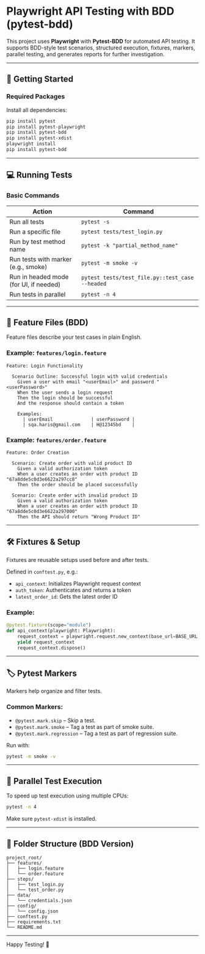 # Playwright API Testing with BDD (pytest-bdd)

This project uses **Playwright** with **Pytest-BDD** for automated API testing. It supports BDD-style test scenarios, structured execution, fixtures, markers, parallel testing, and generates reports for further investigation.

---

## 🚀 Getting Started

### Required Packages
Install all dependencies:

```bash
pip install pytest
pip install pytest-playwright
pip install pytest-bdd
pip install pytest-xdist
playwright install
pip install pytest-bdd

```

---

## 💻 Running Tests

### Basic Commands

| Action | Command |
|--------|---------|
| Run all tests | `pytest -s` |
| Run a specific file | `pytest tests/test_login.py` |
| Run by test method name | `pytest -k "partial_method_name"` |
| Run tests with marker (e.g., smoke) | `pytest -m smoke -v` |
| Run in headed mode (for UI, if needed) | `pytest tests/test_file.py::test_case --headed` |
| Run tests in parallel | `pytest -n 4` |

---

## 🧪 Feature Files (BDD)

Feature files describe your test cases in plain English.

### Example: `features/login.feature`
```gherkin
Feature: Login Functionality

  Scenario Outline: Successful login with valid credentials
    Given a user with email "<userEmail>" and password "<userPassword>"
    When the user sends a login request
    Then the login should be successful
    And the response should contain a token

    Examples:
      | userEmail              | userPassword |
      | sqa.haris@gmail.com    | H@12345bd    |
```

### Example: `features/order.feature`
```gherkin
Feature: Order Creation

  Scenario: Create order with valid product ID
    Given a valid authorization token
    When a user creates an order with product ID "67a8dde5c0d3e6622a297cc8"
    Then the order should be placed successfully

  Scenario: Create order with invalid product ID
    Given a valid authorization token
    When a user creates an order with product ID "67a8dde5c0d3e6622a297000"
    Then the API should return "Wrong Product ID"
```

---

## 🛠️ Fixtures & Setup

Fixtures are reusable setups used before and after tests.

Defined in `conftest.py`, e.g.:

- `api_context`: Initializes Playwright request context
- `auth_token`: Authenticates and returns a token
- `latest_order_id`: Gets the latest order ID

### Example:
```python
@pytest.fixture(scope="module")
def api_context(playwright: Playwright):
    request_context = playwright.request.new_context(base_url=BASE_URL, extra_http_headers=HEADERS)
    yield request_context
    request_context.dispose()
```

---

## 🏷️ Pytest Markers

Markers help organize and filter tests.

### Common Markers:
- `@pytest.mark.skip` – Skip a test.
- `@pytest.mark.smoke` – Tag a test as part of smoke suite.
- `@pytest.mark.regression` – Tag a test as part of regression suite.

Run with:
```bash
pytest -m smoke -v
```

---

## 🔄 Parallel Test Execution

To speed up test execution using multiple CPUs:

```bash
pytest -n 4
```

Make sure `pytest-xdist` is installed.

---

## 📁 Folder Structure (BDD Version)

```
project_root/
├── features/
│   ├── login.feature
│   └── order.feature
├── steps/
│   ├── test_login.py
│   └── test_order.py
├── data/
│   └── credentials.json
├── config/
│   └── config.json
├── conftest.py
├── requirements.txt
└── README.md
```

---

Happy Testing! 🚀


